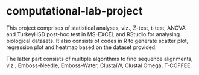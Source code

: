 # computational-lab-project

This project comprises of statistical analyses, viz., Z-test, t-test, ANOVA and TurkeyHSD post-hoc test in MS-EXCEL and RStudio for analysing biological datasets. 
It also consists of codes in R to generate scatter plot, regression plot and heatmap based on the dataset provided. 

The latter part consists of multiple algorithms to find sequence alignments, viz., Emboss-Needle, Emboss-Water, ClustalW, Clustal Omega, T-COFFEE. 
